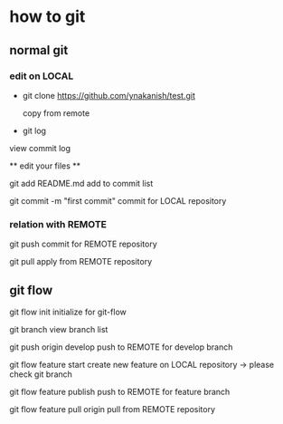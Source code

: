 # how to git
## normal git
### edit on LOCAL
- git clone https://github.com/ynakanish/test.git

	copy from remote 

- git log

view commit log

** edit your files **

git add README.md
	add to commit list

git commit -m "first commit"
	commit for LOCAL repository

### relation with REMOTE
git push
	commit for REMOTE repository

git pull
	apply from REMOTE repository

## git flow
git flow init
	initialize for git-flow

git branch
	view branch list

git push origin develop
	push to REMOTE for develop branch

git flow feature start <feature name>
	create new feature on LOCAL repository
		-> please check git branch

git flow feature publish <feature name>
	push to REMOTE for feature branch

git flow feature pull origin <feature name>
	pull from REMOTE repository


